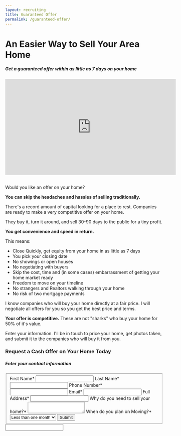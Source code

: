 ```yaml
---
layout: recruiting
title: Guaranteed Offer
permalink: /guaranteed-offer/
---
```

<div class="recruiting-page">
<h1 class="join-us">An Easier Way to Sell Your Area Home</h1>
<h5 class="join-us-subtitle">Get a guaranteed offer within as little as 7 days on your home</h5>

<div class="whitespace"></div>

<div class="col-md-6">
<center><iframe width="544" height="306" src="https://www.youtube.com/embed/RnTuZxuCoTI" title="YouTube video player" frameborder="0" allow="accelerometer; autoplay; clipboard-write; encrypted-media; gyroscope; picture-in-picture" allowfullscreen></iframe></center>
<br />
<p>Would you like an offer on your home?</p>

<p><strong>You can skip the headaches and hassles of selling traditionally.</strong></p>

<p>There's a record amount of capital looking for a place to rest. Companies are ready to make a very competitive offer on your home.</p>

<p>They buy it, turn it around, and sell 30-90 days to the public for a tiny profit.</p>

<p><strong>You get convenience and speed in return.</strong></p>

<p>This means:
<ul class="indent">
  <li>Close Quickly, get equity from your home in as little as 7 days</li>
  <li>You pick your closing date</li>
  <li>No showings or open houses</li>
  <li>No negotiating with buyers</li>
  <li>Skip the cost, time and (in some cases) embarrassment of getting your home market ready</li>
  <li>Freedom to move on your timeline</li>
  <li>No strangers and Realtors walking through your home</li>
  <li>No risk of two mortgage payments</li>
</ul></p>

<p>I know companies who will buy your home directly at a fair price. I will negotiate all offers for you so you get the best price and terms.</p>

<p><strong>Your offer is competitive.</strong> These are not "sharks" who buy your home for 50% of it's value.</p>

<p>Enter your information. I'll be in touch to price your home, get photos taken, and submit it to the companies who will buy it from you.</p>


</div>

<div class="col-md-6">
  <h3 class="join-us">Request a Cash Offer on Your Home Today</h3>
  <h5 class="join-us-subtitle">Enter your contact information</h5>

  <form method="post" class="home-value cta-forms" action="/thankyou" id="guaranteed-offer-form">
  					<fieldset>
              <label for="firstname">First Name*</label> <input type="text" required="" name="firstname" />
  						<label for="lastname">Last Name*</label> <input type="text" required="" name="lastname" />
  						<label for="phone">Phone Number* </label> <input type="tel" name="phone" required="" />
  						 <label for="email">Email*</label> <input type="text" name="email" required="" />
  						 <label for="address">Full Address* </label> <input type="text" name="address" required="" />
  						<label for="message">Why do you need to sell your home?* </label><textarea name="message" required=""></textarea>
              <label for="when">When do you plan on Moving?*</label>
              <select name="when" required="">
                  <option value="Less than one month" selected="selected">
                      Less than one month
                  </option>
                  <option value="1-3 months">
                      1-3 months
                  </option>
                  <option value="3-6 months">
                      3-6 months
                  </option>
                  <option value="6 months+">
                      6 months+
                  </option>
              </select>
  						<button class="g-recaptcha" data-sitekey="{{site.data.settings.forms.sitekey}}" data-callback='onGuaranteedOfferSubmit' data-badge="bottomleft">Submit</button></fieldset>
  					<div class="hidden"><input type="hidden" value="offer@rodriguezteamsells.com" name="_to" /> <input type="hidden" value="Message from your Guaranteed Offer Landing Page" name="_subject" /> <input type="text" name="_gotcha" /></div>
  				</form>
  </div>
</div>
